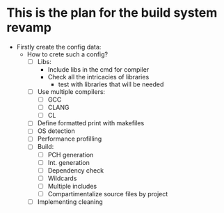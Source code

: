 # This is the plan for the build system revamp

* Firstly create the config data:
  * How to crete such a config?
    - [ ] Libs:
      * Include libs in the cmd for compiler
      * Check all the intricacies of libraries
        * test with libraries that will be needed
    - [ ] Use multiple compilers:
      - [ ] GCC
      - [ ] CLANG
      - [ ] CL
    - [ ] Define formatted print with makefiles
    - [ ] OS detection
    - [ ] Performance profilling
    - [ ] Build:
      - [ ] PCH generation
      - [ ] Int. generation
      - [ ] Dependency check
      - [ ] Wildcards
      - [ ] Multiple includes
      - [ ] Compartimentalize source files by project
    - [ ] Implementing cleaning